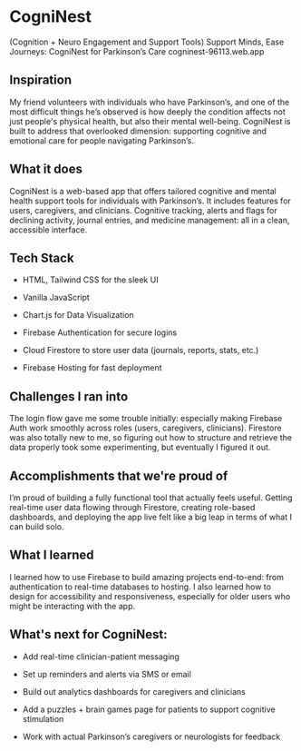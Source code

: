 # CogniNest
(Cognition + Neuro Engagement and Support Tools)
Support Minds, Ease Journeys: CogniNest for Parkinson’s Care
cogninest-96113.web.app

## Inspiration
My friend volunteers with individuals who have Parkinson’s, and one of the most difficult things he’s observed is how deeply the condition affects not just people's physical health, but also their mental well-being. CogniNest is built to address that overlooked dimension: supporting cognitive and emotional care for people navigating Parkinson’s.
## What it does
CogniNest is a web-based app that offers tailored cognitive and mental health support tools for individuals with Parkinson’s. It includes features for users, caregivers, and clinicians. Cognitive tracking, alerts and flags for declining activity, journal entries, and medicine management: all in a clean, accessible interface.
## Tech Stack

- HTML, Tailwind CSS for the sleek UI

- Vanilla JavaScript

- Chart.js for Data Visualization

- Firebase Authentication for secure logins

- Cloud Firestore to store user data (journals, reports, stats, etc.)

- Firebase Hosting for fast deployment

## Challenges I ran into
The login flow gave me some trouble initially: especially making Firebase Auth work smoothly across roles (users, caregivers, clinicians). Firestore was also totally new to me, so figuring out how to structure and retrieve the data properly took some experimenting, but eventually I figured it out.

## Accomplishments that we're proud of
I’m proud of building a fully functional tool that actually feels useful. Getting real-time user data flowing through Firestore, creating role-based dashboards, and deploying the app live felt like a big leap in terms of what I can build solo.
## What I learned
I learned how to use Firebase to build amazing projects end-to-end: from authentication to real-time databases to hosting. I also learned how to design for accessibility and responsiveness, especially for older users who might be interacting with the app.
## What's next for CogniNest:

- Add real-time clinician-patient messaging

- Set up reminders and alerts via SMS or email

- Build out analytics dashboards for caregivers and clinicians

- Add a puzzles + brain games page for patients to support cognitive stimulation

- Work with actual Parkinson’s caregivers or neurologists for feedback
